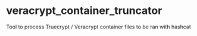 # veracrypt_container_truncator
Tool to process Truecrypt / Veracrypt container files to be ran with hashcat
